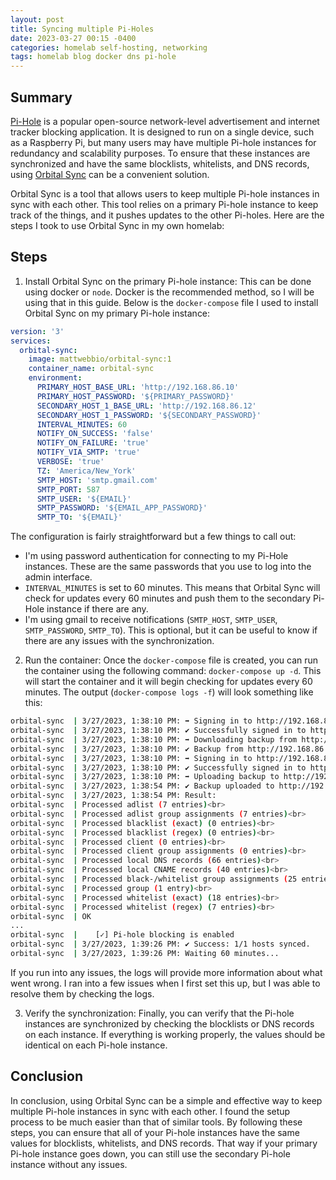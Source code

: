 ```yaml
---
layout: post
title: Syncing multiple Pi-Holes
date: 2023-03-27 00:15 -0400
categories: homelab self-hosting, networking
tags: homelab blog docker dns pi-hole
---
```

## Summary

[Pi-Hole](https://pi-hole.net/) is a popular open-source network-level advertisement and internet tracker blocking application. It is designed to run on a single device, such as a Raspberry Pi, but many users may have multiple Pi-hole instances for redundancy and scalability purposes. To ensure that these instances are synchronized and have the same blocklists, whitelists, and DNS records, using [Orbital Sync](https://github.com/mattwebbio/orbital-sync) can be a convenient solution.

Orbital Sync is a tool that allows users to keep multiple Pi-hole instances in sync with each other. This tool relies on a primary Pi-hole instance to keep track of the things, and it pushes updates to the other Pi-holes. Here are the steps I took to use Orbital Sync in my own homelab:

## Steps

1) Install Orbital Sync on the primary Pi-hole instance: This can be done using docker or `node`. Docker is the recommended method, so I will be using that in this guide. Below is the `docker-compose` file I used to install Orbital Sync on my primary Pi-hole instance:

```yaml
version: '3'
services:
  orbital-sync:
    image: mattwebbio/orbital-sync:1
    container_name: orbital-sync
    environment:
      PRIMARY_HOST_BASE_URL: 'http://192.168.86.10'
      PRIMARY_HOST_PASSWORD: '${PRIMARY_PASSWORD}'
      SECONDARY_HOST_1_BASE_URL: 'http://192.168.86.12'
      SECONDARY_HOST_1_PASSWORD: '${SECONDARY_PASSWORD}'
      INTERVAL_MINUTES: 60
      NOTIFY_ON_SUCCESS: 'false'
      NOTIFY_ON_FAILURE: 'true'
      NOTIFY_VIA_SMTP: 'true'
      VERBOSE: 'true'
      TZ: 'America/New_York'
      SMTP_HOST: 'smtp.gmail.com'
      SMTP_PORT: 587
      SMTP_USER: '${EMAIL}'
      SMTP_PASSWORD: '${EMAIL_APP_PASSWORD}'
      SMTP_TO: '${EMAIL}'
```

The configuration is fairly straightforward but a few things to call out:

- I'm using password authentication for connecting to my Pi-Hole instances. These are the same passwords that you use to log into the admin interface.
- `INTERVAL_MINUTES` is set to 60 minutes. This means that Orbital Sync will check for updates every 60 minutes and push them to the secondary Pi-Hole instance if there are any.
- I'm using gmail to receive notifications (`SMTP_HOST`, `SMTP_USER`, `SMTP_PASSWORD`, `SMTP_TO`). This is optional, but it can be useful to know if there are any issues with the synchronization.

2) Run the container: Once the `docker-compose` file is created, you can run the container using the following command: `docker-compose up -d`. This will start the container and it will begin checking for updates every 60 minutes. The output (`docker-compose logs -f`) will look something like this:

```bash
orbital-sync  | 3/27/2023, 1:38:10 PM: ➡️ Signing in to http://192.168.86.10/admin...
orbital-sync  | 3/27/2023, 1:38:10 PM: ✔️ Successfully signed in to http://192.168.86.10/admin!
orbital-sync  | 3/27/2023, 1:38:10 PM: ➡️ Downloading backup from http://192.168.86.10/admin...
orbital-sync  | 3/27/2023, 1:38:10 PM: ✔️ Backup from http://192.168.86.10/admin completed!
orbital-sync  | 3/27/2023, 1:38:10 PM: ➡️ Signing in to http://192.168.86.12/admin...
orbital-sync  | 3/27/2023, 1:38:10 PM: ✔️ Successfully signed in to http://192.168.86.12/admin!
orbital-sync  | 3/27/2023, 1:38:10 PM: ➡️ Uploading backup to http://192.168.86.12/admin...
orbital-sync  | 3/27/2023, 1:38:54 PM: ✔️ Backup uploaded to http://192.168.86.12/admin!
orbital-sync  | 3/27/2023, 1:38:54 PM: Result:
orbital-sync  | Processed adlist (7 entries)<br>
orbital-sync  | Processed adlist group assignments (7 entries)<br>
orbital-sync  | Processed blacklist (exact) (0 entries)<br>
orbital-sync  | Processed blacklist (regex) (0 entries)<br>
orbital-sync  | Processed client (0 entries)<br>
orbital-sync  | Processed client group assignments (0 entries)<br>
orbital-sync  | Processed local DNS records (66 entries)<br>
orbital-sync  | Processed local CNAME records (40 entries)<br>
orbital-sync  | Processed black-/whitelist group assignments (25 entries)<br>
orbital-sync  | Processed group (1 entry)<br>
orbital-sync  | Processed whitelist (exact) (18 entries)<br>
orbital-sync  | Processed whitelist (regex) (7 entries)<br>
orbital-sync  | OK
...
orbital-sync  |    [✓] Pi-hole blocking is enabled
orbital-sync  | 3/27/2023, 1:39:26 PM: ✔️ Success: 1/1 hosts synced.
orbital-sync  | 3/27/2023, 1:39:26 PM: Waiting 60 minutes...
```

If you run into any issues, the logs will provide more information about what went wrong. I ran into a few issues when I first set this up, but I was able to resolve them by checking the logs.

3) Verify the synchronization: Finally, you can verify that the Pi-hole instances are synchronized by checking the blocklists or DNS records on each instance. If everything is working properly, the values should be identical on each Pi-hole instance.

## Conclusion

In conclusion, using Orbital Sync can be a simple and effective way to keep multiple Pi-hole instances in sync with each other. I found the setup process to be much easier than that of similar tools. By following these steps, you can ensure that all of your Pi-hole instances have the same values for blocklists, whitelists, and DNS records. That way if your primary Pi-hole instance goes down, you can still use the secondary Pi-hole instance without any issues.
